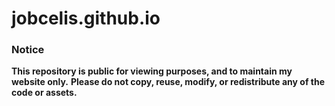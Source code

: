 # jobcelis.github.io

### Notice

**This repository is public for viewing purposes, and to maintain my website only.**
**Please do not copy, reuse, modify, or redistribute any of the code or assets.**
